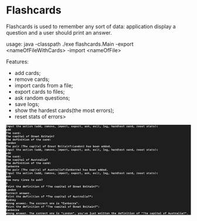 # Flashcards
Flashcards is used to remember any sort of data: application display a question and a user should print an answer.

usage: java -classpath ./exe flashcards.Main -export \<nameOfFileWithCards\> -import \<nameOfFile\>
 
Features:
 - add cards; 
 - remove cards; 
 - import cards from a file; 
 - export cards to files;
 - ask random questions;
 - save logs; 
 - show the hardest cards(the most errors);
 - reset stats of errors>
 
![screen](screen.png?raw=true "Optional Title")

